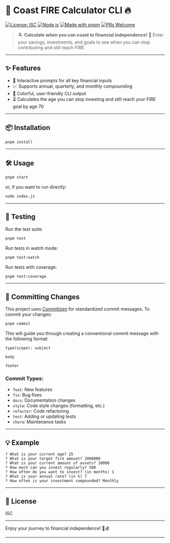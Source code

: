 # 🚀 Coast FIRE Calculator CLI 🔥

[![License: ISC](https://img.shields.io/badge/License-ISC-blue.svg)](https://opensource.org/licenses/ISC)
[![Node.js](https://img.shields.io/badge/Node.js-18%2B-brightgreen)](https://nodejs.org/)
[![Made with pnpm](https://img.shields.io/badge/package%20manager-pnpm-blueviolet)](https://pnpm.io/)
[![PRs Welcome](https://img.shields.io/badge/PRs-welcome-brightgreen.svg?style=flat-square)](http://makeapullrequest.com)

> 🏝️ **Calculate when you can coast to financial independence!**
> 🎯 Enter your savings, investments, and goals to see when you can stop contributing and still reach FIRE.

---

## ✨ Features

- 📝 Interactive prompts for all key financial inputs
- 📈 Supports annual, quarterly, and monthly compounding
- 🌈 Colorful, user-friendly CLI output
- ⏳ Calculates the age you can stop investing and still reach your FIRE goal by age 70

---

## 📦 Installation

```bash
pnpm install
```

---

## 🛠️ Usage

```bash
pnpm start
```
or, if you want to run directly:
```bash
node index.js
```

---

## 🧪 Testing

Run the test suite:
```bash
pnpm test
```

Run tests in watch mode:
```bash
pnpm test:watch
```

Run tests with coverage:
```bash
pnpm test:coverage
```

---

## 📝 Committing Changes

This project uses [Commitizen](https://github.com/commitizen/cz-cli) for standardized commit messages. To commit your changes:

```bash
pnpm commit
```

This will guide you through creating a conventional commit message with the following format:
```
type(scope): subject

body

footer
```

### Commit Types:
- `feat`: New features
- `fix`: Bug fixes
- `docs`: Documentation changes
- `style`: Code style changes (formatting, etc.)
- `refactor`: Code refactoring
- `test`: Adding or updating tests
- `chore`: Maintenance tasks

---

## 💡 Example

```
? What is your current age? 25
? What is your target fire amount? 2000000
? What is your current amount of assets? 10000
? How much can you invest regularly? 500
? How often do you want to invest? (in months) 1
? What is your annual rate? (in %) 7
? How often is your investment compounded? Monthly
```

---

## 📜 License

ISC

---

Enjoy your journey to financial independence! 🚀💰

---
